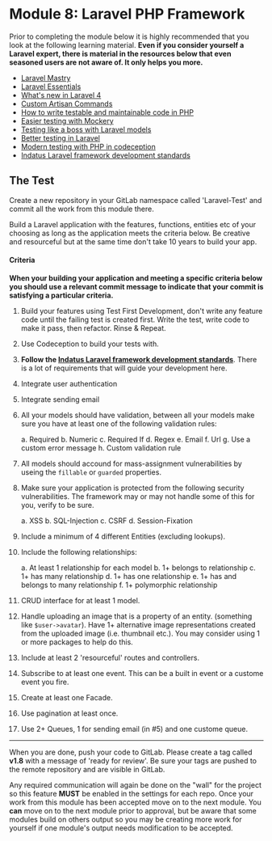 # Module 8: Laravel PHP Framework

Prior to completing the module below it is highly recommended that you look at the following learning material.  **Even if you consider yourself a Laravel expert, there is material in the resources below that even seasoned users are not aware of.  It only helps you more.**

* [Laravel Mastry](http://net.tutsplus.com/tutorials/php/laravel-4-mastery/)
* [Laravel Essentials](https://tutsplus.com/course/laravel-essentials/)
* [What's new in Laravel 4](https://tutsplus.com/course/whats-new-in-laravel-4/)
* [Custom Artisan Commands](https://tutsplus.com/course/custom-artisan-commands-and-you/)
* [How to write testable and maintainable code in PHP](http://net.tutsplus.com/tutorials/php/how-to-write-testable-and-maintainable-code-in-php/)
* [Easier testing with Mockery](https://tutsplus.com/tutorial/easier-testing-with-mockery/)
* [Testing like a boss with Laravel models](http://net.tutsplus.com/tutorials/php/testing-like-a-boss-in-laravel-models/)
* [Better testing in Laravel](https://tutsplus.com/tutorial/better-testing-in-laravel/)
* [Modern testing with PHP in codeception](https://tutsplus.com/course/modern-testing-in-php-with-codeception/)
* [Indatus Laravel framework development standards](http://helpdesk.indatus.com/KB/a198/laravel-php-framework-development-standards.aspx)



## The Test


Create a new repository in your GitLab namespace called 'Laravel-Test' and commit all the work from this module there. 

Build a Laravel application with the features, functions, entities etc of your choosing as long as the application meets the criteria below.  Be creative and resourceful but at the same time don't take 10 years to build your app.

#### Criteria

**When your building your application and meeting a specific criteria below you should use a relevant commit message to indicate that your commit is satisfying a particular criteria.**

1.  Build your features using Test First Development, don't write any feature code until the failing test is created first.  Write the test, write code to make it pass, then refactor.  Rinse & Repeat.

2.  Use Codeception to build your tests with.

3.  **Follow the [Indatus Laravel framework development standards](http://helpdesk.indatus.com/KB/a198/laravel-php-framework-development-standards.aspx)**.  There is a lot of requirements that will guide your development here.

4.  Integrate user authentication

5.  Integrate sending email

6.  All your models should have validation, between all your models make sure you have at least one of the following validation rules:

	a.  Required
	b.  Numeric
	c.  Required If
	d.  Regex
	e.  Email
	f.	Url
	g.  Use a custom error message
	h.  Custom validation rule
	
7.  All models should accound for mass-assignment vulnerabilities by useing the `fillable` or `guarded` properties.

8.  Make sure your application is protected from the following security vulnerabilities.  The framework may or may not handle some of this for you, verify to be sure.

	a.  XSS
	b.  SQL-Injection
	c.  CSRF
	d.  Session-Fixation

9.  Include a minimum of 4 different Entities (excluding lookups).

10. Include the following relationships:

	a.  At least 1 relationship for each model
	b.  1+ belongs to relationship
	c.  1+ has many relationship
	d.  1+ has one relationship
	e.  1+ has and belongs to many relationship
	f.  1+ polymorphic relationship
	
11.  CRUD interface for at least 1 model.

12.  Handle uploading an image that is a property of an entity.  (something like `$user->avatar`).  Have 1+ alternative image representations created from the uploaded image (i.e. thumbnail etc.).  You may consider using 1 or more packages to help do this.

13.  Include at least 2 'resourceful' routes and controllers.

14.  Subscribe to at least one event.  This can be a built in event or a custome event you fire.

15.  Create at least one Facade.

16.  Use pagination at least once.

17.  Use 2+ Queues, 1 for sending email (in #5) and one custome queue.












----------

When you are done, push your code to GitLab.  Please create a tag called **v1.8** with a message of 'ready for review'.  Be sure your tags are pushed to the remote repository and are visible in GitLab.

Any required communication will again be done on the "wall" for the project so this feature **MUST** be enabled in the settings for each repo.  Once your work from this module has been accepted move on to the next module.  You **can** move on to the next module prior to approval, but be aware that some modules build on others output so you may be creating more work for yourself if one module's output needs modification to be accepted.



